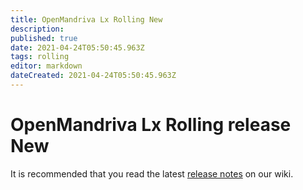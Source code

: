 ```yaml
---
title: OpenMandriva Lx Rolling New
description: 
published: true
date: 2021-04-24T05:50:45.963Z
tags: rolling
editor: markdown
dateCreated: 2021-04-24T05:50:45.963Z
---
```


# OpenMandriva Lx Rolling release New

It is recommended that you read the latest [release notes](/releases/current) on our wiki.